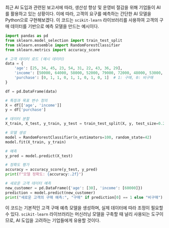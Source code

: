 최근 AI 도입과 관련된 보고서에 따라, 생산성 향상 및 운영비 절감을 위해 기업들이 AI를 활용하고 있는 상황이다. 이에 따라, 고객의 요구를 예측하는 간단한 AI 모델을 Python으로 구현해보겠다. 이 코드는 `scikit-learn` 라이브러리를 사용하여 고객의 구매 데이터를 기반으로 예측 모델을 만드는 예시이다.

```python
import pandas as pd
from sklearn.model_selection import train_test_split
from sklearn.ensemble import RandomForestClassifier
from sklearn.metrics import accuracy_score

# 고객 데이터 로드 (예시 데이터)
data = {
    'age': [25, 34, 45, 23, 54, 31, 22, 43, 36, 29],
    'income': [50000, 64000, 58000, 52000, 79000, 72000, 48000, 53000, 60000, 61000],
    'purchase': [0, 1, 1, 0, 1, 1, 0, 1, 0, 1]  # 1: 구매, 0: 비구매
}

df = pd.DataFrame(data)

# 특징과 목표 변수 정의
X = df[['age', 'income']]
y = df['purchase']

# 데이터 분할
X_train, X_test, y_train, y_test = train_test_split(X, y, test_size=0.2, random_state=42)

# 모델 생성
model = RandomForestClassifier(n_estimators=100, random_state=42)
model.fit(X_train, y_train)

# 예측
y_pred = model.predict(X_test)

# 정확도 평가
accuracy = accuracy_score(y_test, y_pred)
print(f"모델 정확도: {accuracy:.2f}")

# 새로운 고객 데이터 예측
new_customer = pd.DataFrame({'age': [30], 'income': [60000]})
prediction = model.predict(new_customer)
print("새로운 고객의 구매 예측:", "구매" if prediction[0] == 1 else "비구매")
```

이 코드는 기본적인 고객 구매 예측 모델을 생성하며, 실제 데이터에 따라 조정이 필요할 수 있다. `scikit-learn` 라이브러리는 머신러닝 모델을 구축할 때 널리 사용되는 도구이므로, AI 도입을 고려하는 기업들에게 유용할 것이다.